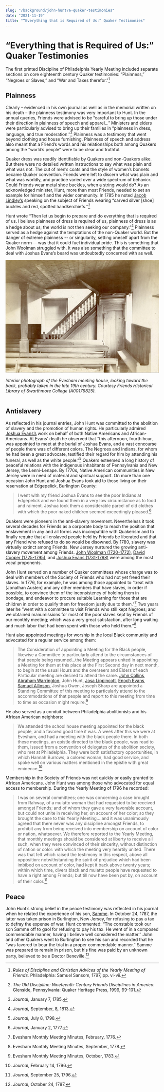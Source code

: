 ```yaml
---
slug: "/background/john-hunt/6-quaker-testimonies"
date: "2021-11-19"
title: "“Everything that is Required of Us:” Quaker Testimonies"
---
```


# “Everything that is Required of Us:” Quaker Testimonies

The first printed Discipline of Philadelphia Yearly Meeting included separate sections on core eighteenth century Quaker testimonies: “Plainness,” “Negroes or Slaves,” and “War and Taxes therefor.”[^1]

[^1]: _Rules of Discipline and Christian Advices of the Yearly Meeting of Friends._ Philadelphia: Samuel Sansom, 1797, pp. vi-vii.

## Plainness

Clearly – evidenced in his own journal as well as in the memorial written on his death – the plainness testimony was very important to Hunt. In the annual queries, Friends were advised to be “careful to bring up those under their direction in plainness of speech and apparel…” Ministers and elders were particularly advised to bring up their families in “plainness in dress, language, and true moderation.”[^2] Plainness was a testimony that went beyond clothing and house furnishing. Plainness of speech and address also meant that a Friend’s words and his relationships both among Quakers among the “world’s people” were to be clear and truthful.

[^2]: _The Old Discipline: Nineteenth-Century Friends Disciplines in America._  Glenside, Pennsylvania: Quaker Heritage Press, 1999, 99-101.

Quaker dress was readily identifiable by Quakers and non-Quakers alike. But there were no detailed written instructions to say what was plain and what was not. The cut of men’s coats and the style of women’s bonnets became Quaker convention. Friends were left to discern what was plain and what was worldly, and practice varied over a wide spectrum of behavior. Could Friends wear metal shoe buckles, when a string would do? As an acknowledged minister, Hunt, more than most Friends, needed to set an example for himself and the wider community. In 1785 he noted [Jacob Lindley’s](/people/w6xf1s5t/) speaking on the subject of Friends wearing “carved silver \[shoe] buckles and red, spotted handkerchiefs.”[^3]

[^3]: _Journal,_ January 7, 1785.

Hunt wrote “Then let us begin to prepare and do everything that is required of us. I believe plainness of dress is required of us, plainness of dress is as a hedge about us; the world is not then seeking our company.”[^4] Plainness served as a hedge against the temptations of the non-Quaker world. But the danger of extreme plainness -- or singularity, setting oneself apart from the Quaker norm -- was that it could fuel individual pride. This is something that John Woolman struggled with. It was also something that the committee to deal with Joshua Evans’s beard was undoubtedly concerned with as well.

[^4]: _Journal,_ September, 8, 1813.

![Black-and-white photograph of the interior of an old building. Rows of wooden benches take up the foreground; behind them a set of wooden stairs, with vertical banister posts, rises from left to right. The lower half of the walls are wood-paneled; the upper half are white-washed. The ceiling is made of close-fitted wooden boards. No people are visible.](images/image9.jpg " ")
 <figcaption><i>Interior photograph of the Evesham meeting house, looking toward the back, probably taken in the late 19th century. Courtesy Friends Historical Library of Swarthmore College (A00179825).</i></figcaption>
<br/>

## Antislavery

As reflected in his journal entries, John Hunt was committed to the abolition of slavery and the promotion of human rights. He particularly admired [Joshua Evans’s](/people/w6c82qz0) work on behalf of both Native Americans and African-Americans. At Evans’ death he observed that “this afternoon, fourth hour, was appointed to meet at the burial of Joshua Evans, and a vast concourse of people there was of different colors. The Negroes and Indians, for whom he had been a great advocate, testified their regard for him by attending his funeral, as well as the white people.”[^5] Quakers esteemed a long history of peaceful relations with the indigenous inhabitants of Pennsylvania and New Jersey, the Lenni-Lenape. By 1770s, Native American communities in New Jersey were in need of material and spiritual support. On more than one occasion John Hunt and Joshua Evans took aid to those living on their reservation at Edgepelick, Burlington County:
>I went with my friend Joshua Evans to see the poor Indians at Edgepelick and we found them in a very low circumstance as to food and raiment. Joshua took them a considerable parcel of old clothes with which the poor naked children seemed exceedingly pleased.[^6]

[^5]: _Journal,_ July 8, 1798.
[^6]: _Journal,_ January 2, 1777.

Quakers were pioneers in the anti-slavery movement. Nevertheless it took several decades for Friends as a corporate body to reach the position that enslavement in any and all forms was incompatible with Quakerism and to finally require that all enslaved people held by Friends be liberated and that any Friend who refused to do so would be disowned. By 1780, slavery was virtually extinct among Friends. New Jersey nurtured the growing anti-slavery movement among Friends. [John Woolman (1720-1772)](/people/w6wr0v4m/), [David Cooper (1725-1795)](/people/w6qj9kc7/), and [Joshua Evans (1731-1798)](/people/w6c82qz0) were among the most vocal proponents.

John Hunt served on a number of Quaker committees whose charge was to deal with members of the Society of Friends who had not yet freed their slaves. In 1776, for example, he was among those appointed to “treat with \[Jonathan Austen] and any other members that have slaves, in order if possible, to convince them of the inconsistency of holding them in bondage, and endeavor to procure suitable Learning for those that are children in order to qualify them for freedom justly due to them."[^7] Two years later he “went with a committee to visit Friends who still kept Negroes; and we obtained manumissions for most of the poor slaves kept by Friends of our monthly meeting; which was a very great satisfaction, after long waiting and much labor that had been spent with those who held them.”[^8]

[^7]:  Evesham Monthly Meeting Minutes, February, 1776.
[^8]:  Evesham Monthly Meeting Minutes, September, 1778.

Hunt also appointed meetings for worship in the local Black community and advocated for a regular service among them:
>The Consideration of appointing a Meeting for the Black people, likewise a Committee to particularly attend to the circumstances of that people being resumed...the Meeting appears united in appointing a Meeting for them at this place at the First Second day in next month, to begin at the usual Hours and the overseers and Elders of each Particular meeting are desired to attend the same. [John Collins](/people/w6165774), [Abraham Warrington](/people/w6vv2hqk), John Hunt, [Josa Lippincott](/people/w6jb6xn6), [Enoch Evans](/people/w6wt9jhx), [Samuel Allinson](/people/w6058f0z), Joshua Owen, Joseph Sharp  are appointed a Standing Committee of this meeting to particularly attend to the accommodations of that people and report to this meeting from time to time as occasion might require.[^9]

[^9]: Evesham Monthly Meeting Minutes, October, 1783.  

He also served as a conduit between Philadelphia abolitionists and his African American neighbors:
>We attended the school house meeting appointed for the black people, and a favored good time it was. A week after this we were at Evesham, and had a meeting with the black people there. In both these meetings, an epistle directed to the black people, was read to them, issued from a convention of delegates of the abolition society, who met at Philadelphia. They were both satisfactory opportunities, in which Hannah Burrows, a colored woman, had good service, and spoke well on various matters mentioned in the epistle with great eminence.[^10]

[^10]: _Journal,_ February 14, 1796.

Membership in the Society of Friends was not quickly or easily granted to African Americans. John Hunt was among those who advocated for equal access to membership. During the Yearly Meeting of 1796 he recorded:
>I was on several committees; one was concerning a case brought from Rahway, of a mulatto woman that had requested to be received amongst Friends; and of whom they gave a very favorable account, but could not unite in receiving her, on account of her color; so they brought the case to this Yearly Meeting….and it was unanimously agreed that there never was any discipline amongst Friends, to prohibit any from being received into membership on account of color or nation, whatsoever. We therefore reported to the Yearly Meeting, that monthly meetings should be considered at liberty to receive all such, when they were convinced of their sincerity, without distinction of nation or color: with which the meeting very heartily united. There was that felt which raised the testimony in this respect, above all opposition: notwithstanding the spirit of prejudice which had been imbibed on account of color, had kept it back above twenty years; within which time, divers black and mulatto people have requested to have a right among Friends; but till now have been put by, on account of their color.[^11]

[^11]: _Journal_, September 25, 1796.

## Peace

John Hunt’s strong belief in the peace testimony was reflected in his journal when he related the experience of his son, [Samme](/people/w60h49sj/). In October 24, 1787, the latter was taken prison in Burlington, New Jersey, for refusing to pay a tax to defray the expense of war.  Hunt commented: “The constable took our son Samme off to gaol for refusing to pay his tax. He went of in a composed commendable manner, having I believe well considered the matter.” John and other Quakers went to Burlington to see his son and recorded that he “was favored to bear the trial in a proper commendable manner.” Samme was prepared to remain in prison, but his fine was paid by an unknown party, believed to be a Doctor Beneville.[^12]

[^12]: _Journal,_ October 24, 1787.

